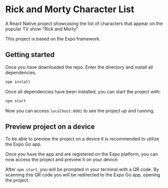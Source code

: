 # Rick and Morty Character List

A React Native project showcasing the list of characters that appear on the popular TV show "Rick and Morty".

This project is based on the Expo framework.

## Getting started
Once you have downloaded the repo. Enter the directory and install all dependencies.

```bash 
npm install
```

Once all dependencies have been installed, you can start the project with:
```bash
npm start
```

Now you can access `localhost:8081` to see the project up and running. 

## Preview project on a device
To be able to preview the project on a device it is recommended to utilize the Expo Go app.

Once you have the app and are registered on the Expo platform, you can now access the project and preview it on your device.

After `npm start`, you will be prompted in your terminal with a QR code. By scanning this QR code you will be redirected to the Expo Go app, opening the project.


